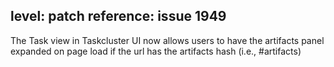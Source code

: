 level: patch
reference: issue 1949
---
The Task view in Taskcluster UI now allows users to have the artifacts panel expanded on page load  if the url has the artifacts hash (i.e., #artifacts)
